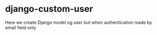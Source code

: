 # django-custom-user

Here we create Django model og user but when authentication made by email field only
